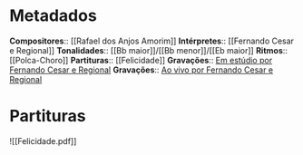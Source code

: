 # Metadados

**Compositores**:: [[Rafael dos Anjos Amorim]]
**Intérpretes**:: [[Fernando Cesar e Regional]]
**Tonalidades**:: [[Bb maior]]/[[Bb menor]]/[[Eb maior]]
**Ritmos**:: [[Polca-Choro]]
**Partituras**:: [[Felicidade]]
**Gravações**:: [Em estúdio por Fernando Cesar e Regional](https://www.youtube.com/watch?v=N7A0SF-DaKY)
**Gravações**:: [Ao vivo por Fernando Cesar e Regional](https://www.youtube.com/watch?v=iX47BvhWk8k)

# Partituras
![[Felicidade.pdf]]